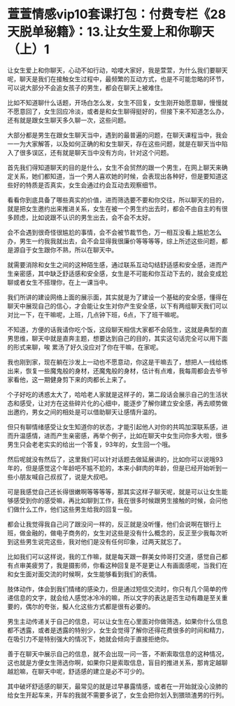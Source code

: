 # 萱萱情感vip10套课打包：付费专栏《28天脱单秘籍》：13.让女生爱上和你聊天（上）1

让女生爱上和你聊天，心动不如行动，哈喽大家好，我是萱萱，为什么我们要聊天呢，聊天是我们在接触女生过程中，最频繁的互动方式，也是不可能忽略的环节，可以说大部分不会追女孩子的男生，都会在聊天上被难住。

比如不知道聊什么话题，开场白怎么发，女生不回复，女生刚开始愿意聊，慢慢就不愿意回了，女生回应冷淡，或者是和女生聊得挺好的，但接下来不知道怎么办，还有就是跟女生聊天多久聊一次，这些问题。

大部分都是男生在跟女生聊天当中，遇到的最普遍的问题，在聊天课程当中，我会一一为大家解答，以及如何正确的和女生聊天，存在这些问题，就是在聊天当中陷入了很多误区，还有就是聊天当中没有方向，针对这个问题。

首先我们得知道聊天的目的是什么，女生不会贸然的跟一个男生，在网上聊天来确定关系，她们都知道，当一个男人喜欢她的时候，会表现出各种好，但是要知道这些好的特质是否真实，女生会通过约会互动去观察细节。

看看你到底具备了哪些真实的价值，进而筛选要不要和你交往，所以聊天的目的，就是把女生邀约出来推进关系，女生在被一个男生约出去时，都会不由自主的有很多顾虑，比如说跟不认识的男生出去，会不会不太好。

会不会遇到很奇怪很尴尬的事情，会不会被节裁节色，万一相互没看上尴尬怎么办，男生一约我我就出去，会不会显得我很廉价等等等等，综上所述这些问题，都是源自于女生跟你不熟，所以在聊天中。

就需要消除和女生之间的这种陌生感，通过联系互动勾结舒适感和安全感，进而产生亲密感，其中缺乏舒适感和安全感，女生是不可能和你互动下去的，就会变成尬聊或者女生不搭理你，在上一课当中。

我们所讲的建设网络上面的展示面，其实就是为了建设一个基础的安全感，懂得在聊天中展现自己的信心，才会能让女生对你产生安全感，以下有两组聊天我们可以对比一下，在干嘛呢，上班，几点钟下班，6点，下了班干嘛呢。

不知道，方便的话我请你吃个饭，这段聊天相信大家都不会陌生，这就是典型的直男思维，聊天中就是直奔主题，想要达到自己的目的，其实这句话完全可以用下面的形式来聊，唉 累汤了好久没应对了你在干嘛，在家呢。

我也刚到家，现在躺在沙发上一动也不愿意动，你这是干嘛去了，想把人一线给练出来，恢复一些魔鬼般的身材，还魔鬼般的身材，估计有点难，我每周都会去爷爷家看他，这一期健身剪下来的肉都长上来了。

个子好吃的诱惑太大了，哈哈老人家就是这样子的，第二段话会展示自己的生活状态和感受，让对方在这些碎片化的心细中，能逐步了解你建立安全感，再去顺势做出邀约，男女之间的相处是可以借助聊天让感情升温的。

但只有聊情绪感受让女生知道你的状态，才能引起他人对你的共鸣加深联系感，进而升温感情，进而产生亲密感，再举个例子，比如在聊天中女生问你多大啦，很多男生只会老老实实的给出一个答复，93年的，女生回一个哦。

然后呢就没有然后了，这里我们可以针对话题去做延展讲的，比如你可以说哦93年的，但是感觉这个年龄吧不尴不尬的，本来小鲜肉的年龄，但是已经开始听到一些小朋友喊自己叔叔了，说是大叔吧。

可是我感觉自己还长得很嫩啊等等等等，那其实这样子聊天呢，就是可以让女生能够感受到你的感受嘛，再比如聊到工作，我在很多时候跟男生接触的时候，会问他们做什么工作，他们这些男生给我的回复一般。

都会让我觉得我自己问了跟没问一样的，反正就是没听懂，他们会说啊在银行上班，做金融的，做电子商务的，女生对这些是没有什么概念的，反正至少我每次听到这些男生说完这些，我对他们是没有任何印象，过两天就忘了。

比如我们可以这样说，我的工作嘛，就是每天跟一群美女帅哥打交道，感觉自己都有点审美疲劳了，我是摄影师，你看这种回复是不是更让人有画面感呢，当我们在和女生面对面交流的时候啊，女生能够看到我们的表情。

肢体动作，体会到我们情绪的感染力，但是通过短信交流时，你只有几个简单的传递信息的文字，就会给人感觉冰冷冷的嘛，所以文字的表达是否生动有趣是至关重要的，偶尔的夸张，擬人化这些方式都是很有必要的。

男生主动传递关于自己的信息，可以让女生在心里面对你做筛选，如果你什么信息都不透露，或者是透露的特别少，女生会觉得了解你还得花费很多的时间和精力，在吸引力不是特别强大的情况下，她就会倾向于直接拒绝你。

善于在聊天中展示自己的信息，就不会出现一问一答，不断索取信息的这种情况，这也就是方便女生筛选你啊，如果你只是索取信息，盲目的推进关系，那肯定越聊越尬嘛，在聊天中呢，舒适感的建立是必不可少的。

其中破坏舒适感的聊天，最常见的就是过早暴露情感，或者在一开始就没心没肺的给女生开起车来，开车的我就不需要多说了，女生会把你划入到猥琐渣男的行列。

